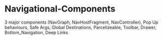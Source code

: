 # Navigational-Components
3 major components (NavGraph, NavHostFragment, NavController), Pop Up behaviours, Safe Args, Global Destinations, Parcelizeable, Toolbar, Drawer, Bottom_Navigation, Deep Links
